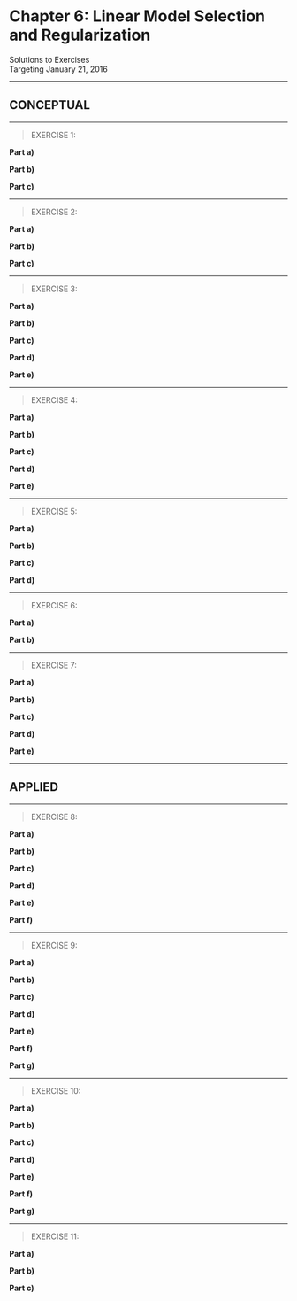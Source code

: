 # Chapter 6: Linear Model Selection and Regularization
Solutions to Exercises  
Targeting January 21, 2016  

***
## CONCEPTUAL
***

>EXERCISE 1:

__Part a)__


__Part b)__


__Part c)__


***

>EXERCISE 2:

__Part a)__


__Part b)__


__Part c)__


***

>EXERCISE 3:

__Part a)__


__Part b)__


__Part c)__


__Part d)__


__Part e)__


***

>EXERCISE 4:

__Part a)__


__Part b)__


__Part c)__


__Part d)__


__Part e)__


***

>EXERCISE 5:

__Part a)__


__Part b)__


__Part c)__


__Part d)__


***

>EXERCISE 6:

__Part a)__


__Part b)__


***

>EXERCISE 7:

__Part a)__


__Part b)__


__Part c)__


__Part d)__


__Part e)__


***
## APPLIED
***

>EXERCISE 8:

__Part a)__


__Part b)__


__Part c)__


__Part d)__


__Part e)__


__Part f)__


***

>EXERCISE 9:

__Part a)__


__Part b)__


__Part c)__


__Part d)__


__Part e)__


__Part f)__


__Part g)__


***

>EXERCISE 10:

__Part a)__


__Part b)__


__Part c)__


__Part d)__


__Part e)__


__Part f)__


__Part g)__


***

>EXERCISE 11:

__Part a)__


__Part b)__


__Part c)__

